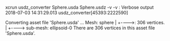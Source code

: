 xcrun usdz_converter Sphere.usda Sphere.usdz -v
-v : Verbose output
2018-07-03 14:31:29.013 usdz_converter[45393:2222590] 


Converting asset file 'Sphere.usda' ...
Mesh: sphere
		|
		+---->: 306 vertices.
		|
		+----> sub-mesh: ellipsoid-0
There are 306 vertices in this asset file 'Sphere.usda'.

